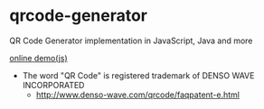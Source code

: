 # qrcode-generator
QR Code Generator implementation in JavaScript, Java and more

[online demo(js)](https://kazuhikoarase.github.io/qrcode-generator/js/demo/)

 * The word "QR Code" is registered trademark of DENSO WAVE INCORPORATED
   * http://www.denso-wave.com/qrcode/faqpatent-e.html
